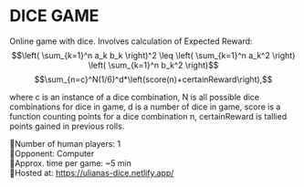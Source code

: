 # DICE GAME
 
 Online game with dice. Involves calculation of Expected Reward:
$$\left( \sum_{k=1}^n a_k b_k \right)^2 \leq \left( \sum_{k=1}^n a_k^2 \right) \left( \sum_{k=1}^n b_k^2 \right)$$
$$\sum_{n=c}^N(1/6)^d*\left(score(n)+certainReward\right),$$

 where c is an instance of a dice combination, N is all possible dice combinations for dice in game, d is a number of dice in game, score is a function counting points for a dice combination n, certainReward is tallied points gained in previous rolls.   
 
 🎲Number of human players: 1  
 🎲Opponent: Computer  
 🎲Approx. time per game: ~5 min  
 🎲Hosted at: https://ulianas-dice.netlify.app/  



 
